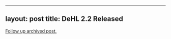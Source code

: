 
---
layout: post
title: DeHL 2.2 Released
---
[Follow up archived post.](/alex.ciobanu.org/index17d5.html)
